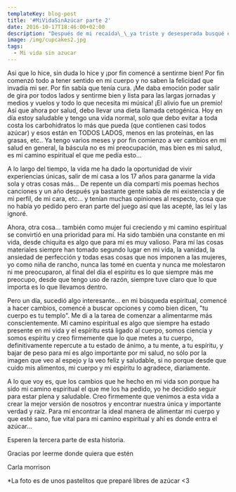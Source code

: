 ```yaml
---
templateKey: blog-post
title: '#MiVidaSinAzúcar parte 2'
date: 2016-10-17T18:46:00+02:00
description: "Después de mi recaída\_\_ya triste y desesperada busqué entre mis amigos otro especialista y me hicieron otros exámenes, de nuevo la enfermera que me saca un montón de sangre y me dice \"¿Por qué te asustas de las agujas si tienes tantos tatuajes?\" Y yo con cara \"¡no sabes cuántos exámenes llevo wey!\" Pero bueno, llegó el día y este nuevo especialista me dijo que tenía\_resistencia a la insulina y que ahora me tenía que privar de todos los carbohidratos, gran parte, que podía consumirlos pero en cantidades muy bajitas, y que genéticamente mi cuerpo me lo pide para poder vivir saludable al 100% porque mi páncreas necesitaba mejorar.\_"
image: /img/cupcakes2.jpg
tags:
  - Mi vida sin azucar
---
```

Asi que lo hice, sin duda lo hice y ¡por fin comencé a sentirme bien! Por fin comenzó todo a tener sentido en mi cuerpo y no saben la felicidad que invadía mi ser. Por fin sabía que tenía cura. ¡Me daba emoción poder salir de gira por todos lados y sentirme bien y lista para las largas jornadas y medios y vuelos y todo lo que necesita mi música! ¡El alivio fue un premio! Así que ahora por salud, debo llevar una dieta llamada cetogénica. Hoy en día estoy saludable y tengo una vida normal, solo que debo evitar a toda costa los carbohidratos lo más que pueda (que contienen casi todos azúcar) y esos están en TODOS LADOS, menos en las proteínas, en las grasas, etc.. Ya tengo varios meses y por fin comienzo a ver cambios en mi salud en general, la báscula no es mi preocupación, mas bien es mi salud, es mi camino espiritual el que me pedía esto…



A lo largo del tiempo, la vida me ha dado la oportunidad de vivir experiencias únicas, salir de mi casa a los 17 años para ganarme la vida sola y otras cosas más... De repente un día compartí mis poemas hechos canciones y un año después ya bastante gente sabía de mi existencia y de mi perfil, de mi cara, etc... y tenían muchas opiniones al respecto, cosa que no había yo pedido pero eran parte del juego así que las acepté, las leí y las ignoré.



Ahora, otra cosa... también como mujer fui creciendo y mi camino espiritual se convirtió en una prioridad para mí. Ha sido también una constante en mi vida, desde chiquita es algo que para mí es muy valioso. Para mí las cosas materiales siempre han tomado segundo lugar en mi vida, la vanidad, la ansiedad de perfección y todas esas cosas que nos imponen a las mujeres, yo como niña de rancho, nunca las tomé en cuenta y nunca me molestaron ni me preocuparon, al final del día el espíritu es lo que siempre más me preocupo, desde que tengo uso de razón, siempre tuve claro que lo que importa es lo que llevamos dentro.



Pero un día, sucedió algo interesante... en mi búsqueda espiritual, comencé a hacer cambios, comencé a buscar opciones y como bien dicen, "tu cuerpo es tu templo". Me di a la tarea de comenzar a alimentarme más conscientemente. Mi camino espiritual es algo que siempre ha estado presente en mi vida y el espíritu está ligado al cuerpo, somos ciencia y somos espíritu y creo firmemente que lo que metes a tu cuerpo, definitivamente repercute a tu estado de ánimo, a tu mente, a tu espíritu, y bajar de peso para mí es algo importante por mi salud, no sólo por la imagen que veo al espejo y la veo feliz y saludable, si no porque desde que cuido mis alimentos, mi cuerpo y mi espíritu lo agradece, diariamente.



A lo que voy es, que los cambios que he hecho en mi vida son porque ha sido mi camino espiritual el que me los ha pedido, yo he decidido seguir para estar plena y saludable. Creo firmemente que venimos a esta vida a crear la mejor versión de nosotros y encontrar nuestra única y importante verdad y raíz. Para mí encontrar la ideal manera de alimentar mi cuerpo y que esté sano, fue vital para mi camino espiritual y ahí es donde entra el azúcar…



Esperen la tercera parte de esta historia.



Gracias por leerme donde quiera que estén

Carla morrison



\*La foto es de unos pastelitos que preparé libres de azúcar <3
